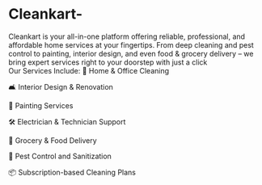 # Cleankart-
Cleankart is your all-in-one platform offering reliable, professional, and affordable home services at your fingertips. From deep cleaning and pest control to painting, interior design, and even food &amp; grocery delivery – we bring expert services right to your doorstep with just a click  
Our Services Include:
🧹 Home & Office Cleaning

🛋️ Interior Design & Renovation

🎨 Painting Services

🛠️ Electrician & Technician Support

🛒 Grocery & Food Delivery

🦟 Pest Control and Sanitization

📦 Subscription-based Cleaning Plans

